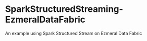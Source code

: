 # SparkStructuredStreaming-EzmeralDataFabric
An example using Spark Structured Stream on Ezmeral Data Fabric
